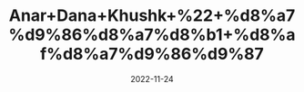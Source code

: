 ---
title: 'Anar+Dana+Khushk+%22+%d8%a7%d9%86%d8%a7%d8%b1+%d8%af%d8%a7%d9%86%d9%87'
date: '2022-11-24' 
metatag: '' 
inventory: '0' 
draft: false 
# meta description 
shortDescripton: 'Dried+Pomegranate+Seeds+The+Anardana+juice+helps+in+treating+osteoarthritis%2c+by+slowing+the+deterioration+of+cartilage.+It+can+be+effective+in+increasing+blood+flow+to+the+heart'
description: 'Food+Product'
longdescription: ''
tags: ''
brand: ''
subCategory: ''
unit: '250 gm-Pk'
sellCount: '0'
featured: False
# product Price
price: '150.0'
# Product Short Description
shortDescription: 'Dried+Pomegranate+Seeds+The+Anardana+juice+helps+in+treating+osteoarthritis%2c+by+slowing+the+deterioration+of+cartilage.+It+can+be+effective+in+increasing+blood+flow+to+the+heart'
productID: '584C59AF-9F2A-ED11-9968-005056B3A416'
type: 'products'
category: 'Food+Product' 
thumnailproduct: 'https://eraconnect.blob.core.windows.net/product-images/aminsaddiquidawakhana/584C59AF-9F2A-ED11-9968-005056B3A416.webp' 
images:
  - image: 'https://eraconnect.blob.core.windows.net/product-images/aminsaddiquidawakhana/584C59AF-9F2A-ED11-9968-005056B3A416.webp'  
Variants:
---